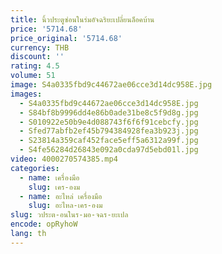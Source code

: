 ```yaml
---
title: นิ้วประตูซ่อนในร่มอัจฉริยะเปลี่ยนล็อคบ้าน
price: '5714.68'
price_original: '5714.68'
currency: THB
discount: ''
rating: 4.5
volume: 51
image: S4a0335fbd9c44672ae06cce3d14dc958E.jpg
images:
  - S4a0335fbd9c44672ae06cce3d14dc958E.jpg
  - S84bf8b9996dd4e86b0ade31be8c5f9d8g.jpg
  - S010922e50b9e4d088743f6f6f91cebcfy.jpg
  - Sfed77abfb2ef45b794384928fea3b923j.jpg
  - S23814a359caf452face5eff5a6312a99f.jpg
  - S4fe56284d26843e092a0cda97d5ebd01l.jpg
video: 4000270574385.mp4
categories:
  - name: เครื่องมือ
    slug: เคร-องม
  - name: อะไหล่ เครื่องมือ
    slug: อะไหล-เคร-องม
slug: วประต-อนในร-มอ-จฉร-ยะเปล
encode: opRyhoW
lang: th
---
```

  